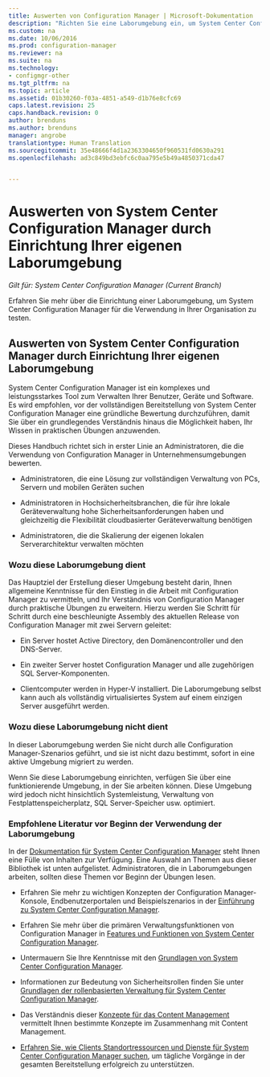 ```yaml
---
title: Auswerten von Configuration Manager | Microsoft-Dokumentation
description: "Richten Sie eine Laborumgebung ein, um System Center Configuration Manager für die Verwendung in Ihrer Organisation zu bewerten."
ms.custom: na
ms.date: 10/06/2016
ms.prod: configuration-manager
ms.reviewer: na
ms.suite: na
ms.technology:
- configmgr-other
ms.tgt_pltfrm: na
ms.topic: article
ms.assetid: 01b30260-f03a-4851-a549-d1b76e8cfc69
caps.latest.revision: 25
caps.handback.revision: 0
author: brenduns
ms.author: brenduns
manager: angrobe
translationtype: Human Translation
ms.sourcegitcommit: 35e48666f4d1a2363304650f960531fd0630a291
ms.openlocfilehash: ad3c849bd3ebfc6c0aa795e5b49a4850371cda47


---
```

# <a name="evaluate-system-center-configuration-manager-by-building-your-own-lab-environment"></a>Auswerten von System Center Configuration Manager durch Einrichtung Ihrer eigenen Laborumgebung

*Gilt für: System Center Configuration Manager (Current Branch)*

Erfahren Sie mehr über die Einrichtung einer Laborumgebung, um System Center Configuration Manager für die Verwendung in Ihrer Organisation zu testen.  

## <a name="evaluate-system-center-configuration-manager-by-building-your-own-lab-environment"></a>Auswerten von System Center Configuration Manager durch Einrichtung Ihrer eigenen Laborumgebung  
 System Center Configuration Manager ist ein komplexes und leistungsstarkes Tool zum Verwalten Ihrer Benutzer, Geräte und Software. Es wird empfohlen, vor der vollständigen Bereitstellung von System Center Configuration Manager eine gründliche Bewertung durchzuführen, damit Sie über ein grundlegendes Verständnis hinaus die Möglichkeit haben, Ihr Wissen in praktischen Übungen anzuwenden.  

 Dieses Handbuch richtet sich in erster Linie an Administratoren, die die Verwendung von Configuration Manager in Unternehmensumgebungen bewerten.  

-   Administratoren, die eine Lösung zur vollständigen Verwaltung von PCs, Servern und mobilen Geräten suchen  

-   Administratoren in Hochsicherheitsbranchen, die für ihre lokale Geräteverwaltung hohe Sicherheitsanforderungen haben und gleichzeitig die Flexibilität cloudbasierter Geräteverwaltung benötigen  

-   Administratoren, die die Skalierung der eigenen lokalen Serverarchitektur verwalten möchten  

### <a name="what-this-lab-does"></a>Wozu diese Laborumgebung dient  
 Das Hauptziel der Erstellung dieser Umgebung besteht darin, Ihnen allgemeine Kenntnisse für den Einstieg in die Arbeit mit Configuration Manager zu vermitteln, und Ihr Verständnis von Configuration Manager durch praktische Übungen zu erweitern. Hierzu werden Sie Schritt für Schritt durch eine beschleunigte Assembly des aktuellen Release von Configuration Manager mit zwei Servern geleitet:  

-   Ein Server hostet Active Directory, den Domänencontroller und den DNS-Server.  

-   Ein zweiter Server hostet Configuration Manager und alle zugehörigen SQL Server-Komponenten.  

-   Clientcomputer werden in Hyper-V installiert. Die Laborumgebung selbst kann auch als vollständig virtualisiertes System auf einem einzigen Server ausgeführt werden.  

### <a name="what-this-lab-does-not-do"></a>Wozu diese Laborumgebung nicht dient  
 In dieser Laborumgebung werden Sie nicht durch alle Configuration Manager-Szenarios geführt, und sie ist nicht dazu bestimmt, sofort in eine aktive Umgebung migriert zu werden.  

 Wenn Sie diese Laborumgebung einrichten, verfügen Sie über eine funktionierende Umgebung, in der Sie arbeiten können. Diese Umgebung wird jedoch nicht hinsichtlich Systemleistung, Verwaltung von Festplattenspeicherplatz, SQL Server-Speicher usw. optimiert.  

###  <a name="a-namebkmkevalreca-recommended-reading-prior-to-beginning-the-lab"></a><a name="BKMK_EvalRec"></a> Empfohlene Literatur vor Beginn der Verwendung der Laborumgebung  
 In der [Dokumentation für System Center Configuration Manager](http://docs.microsoft.com/sccm/) steht Ihnen eine Fülle von Inhalten zur Verfügung. Eine Auswahl an Themen aus dieser Bibliothek ist unten aufgelistet. Administratoren, die in Laborumgebungen arbeiten, sollten diese Themen vor Beginn der Übungen lesen.  

-   Erfahren Sie mehr zu wichtigen Konzepten der Configuration Manager-Konsole, Endbenutzerportalen und Beispielszenarios in der [Einführung zu System Center Configuration Manager](../../core/understand/introduction.md).  

-   Erfahren Sie mehr über die primären Verwaltungsfunktionen von Configuration Manager in [Features und Funktionen von System Center Configuration Manager](../../core/plan-design/changes/features-and-capabilities.md).  

-   Untermauern Sie Ihre Kenntnisse mit den [Grundlagen von System Center Configuration Manager](../../core/understand/fundamentals.md).  

-   Informationen zur Bedeutung von Sicherheitsrollen finden Sie unter [Grundlagen der rollenbasierten Verwaltung für System Center Configuration Manager](../../core/understand/fundamentals-of-role-based-administration.md).  

-   Das Verständnis dieser [Konzepte für das Content Management](../../core/plan-design/hierarchy/fundamental-concepts-for-content-management.md) vermittelt Ihnen bestimmte Konzepte im Zusammenhang mit Content Management.  

-   [Erfahren Sie, wie Clients Standortressourcen und Dienste für System Center Configuration Manager suchen](../../core/plan-design/hierarchy/understand-how-clients-find-site-resources-and-services.md), um tägliche Vorgänge in der gesamten Bereitstellung erfolgreich zu unterstützen.  



<!--HONumber=Jan17_HO4-->


